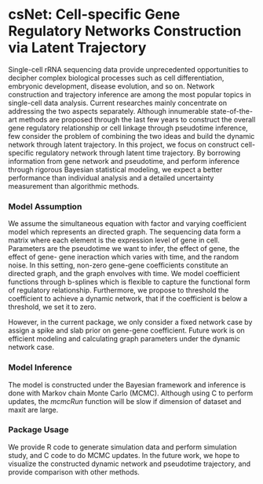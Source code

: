 # csNet: Cell-specific Gene Regulatory Networks Construction via Latent Trajectory

Single-cell rRNA sequencing data provide unprecedented opportunities to decipher complex biological processes such as cell differentiation, embryonic development, disease evolution, and so on. Network construction and trajectory inference are among the most popular topics in single-cell data analysis. Current researches mainly concentrate on addressing the two aspects separately. Although innumerable state-of-the-art methods are proposed through the last few years to construct the overall gene regulatory relationship or cell linkage through pseudotime inference, few consider the problem of combining the two ideas and build the dynamic network through latent trajectory. In this project, we focus on construct cell-specific regulatory network through latent time trajectory. By borrowing information from gene network and pseudotime, and perform inference through rigorous Bayesian statistical modeling, we expect a better performance than individual analysis and a detailed uncertainty measurement than algorithmic methods.

### Model Assumption
We assume the simultaneous equation with factor and varying coefficient model which represents an directed graph. The sequencing data form a matrix where each element is the expression level of gene in cell. Parameters are the pseudotime we want to infer, the effect of gene, the effect of gene- gene ineraction which varies with time, and the random noise. In this setting, non-zero gene-gene coefficients constitute an directed graph, and the graph envolves with time. We model coefficient functions through b-splines which is flexible to capture the functional form of regulatory relationship. Furthermore, we propose to threshold the coefficient to achieve a dynamic network, that if the coefficient is below a threshold, we set it to zero.

However, in the current package, we only consider a fixed network case by assign a spike and slab prior on gene-gene coefficient. Future work is on efficient modeling and calculating graph parameters under the dynamic network case.

### Model Inference
The model is constructed under the Bayesian framework and inference is done with Markov chain Monte Carlo (MCMC). Although using C to perform updates, the *mcmcRun* function will be slow if dimension of dataset and maxit are large.

### Package Usage
We provide R code to generate simulation data and perform simulation study, and C code to do MCMC updates. In the future work, we hope to visualize the constructed dynamic network and pseudotime trajectory, and provide comparison with other methods.